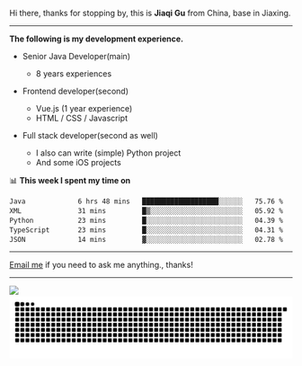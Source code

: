 Hi there, thanks for stopping by, this is **Jiaqi Gu** from China, base in Jiaxing.

---

**The following is my development experience.**

- Senior Java Developer(main)
  - 8 years experiences

- Frontend developer(second)
  - Vue.js (1 year experience)
  - HTML / CSS / Javascript
  
- Full stack developer(second as well)
  - I also can write (simple) Python project
  - And some iOS projects

📊 **This week I spent my time on**
<!--START_SECTION:waka-->

```txt
Java             6 hrs 48 mins   ███████████████████░░░░░░   75.76 %
XML              31 mins         █▒░░░░░░░░░░░░░░░░░░░░░░░   05.92 %
Python           23 mins         █░░░░░░░░░░░░░░░░░░░░░░░░   04.39 %
TypeScript       23 mins         █░░░░░░░░░░░░░░░░░░░░░░░░   04.31 %
JSON             14 mins         ▓░░░░░░░░░░░░░░░░░░░░░░░░   02.78 %
```

<!--END_SECTION:waka-->

---

[Email me](mailto:htk2klwgr@mozmail.com?subject=Hiring_from_GitHub) if you need to ask me anything., thanks!

---

![]( https://visitor-badge.glitch.me/badge?page_id=githubgujiaqi)
![]( https://github.com/droid-Q/droid-Q/raw/output/github-contribution-grid-snake.svg#gh-dark-mode-only)
